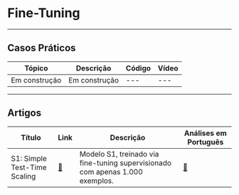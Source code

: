 # Fine-Tuning

---
## Casos Práticos

| **Tópico**       | **Descrição**     | **Código**   | **Vídeo**    |
|------------------|-------------------|--------------|--------------|
| Em construção    | Em construção     | ---          | ---          |

---
## Artigos

| **Título**                                | **Link**                              | **Descrição**                                                                | **Análises em Português**    |
|-------------------------------------------|--------------------------------------|-------------------------------------------------------------------------------|------------------------------|
| S1: Simple Test-Time Scaling              | [🔗](https://arxiv.org/html/2501.19393v3) | Modelo S1, treinado via fine-tuning supervisionado com apenas 1.000 exemplos. | [🔗](./analises/s1.md)        |
